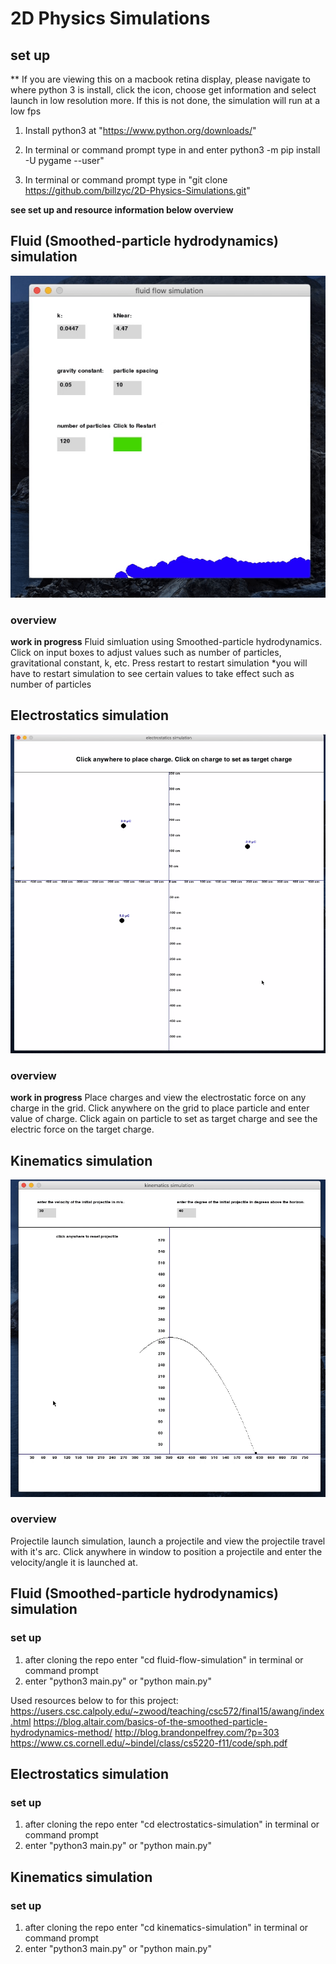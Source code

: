 # 2D Physics Simulations

## set up

** If you are viewing this on a macbook retina display, please navigate to where python 3 is install, click the icon, choose get information and select launch in low resolution more. If this is not done, the simulation will run at a low fps

1) Install python3 at "https://www.python.org/downloads/"

2) In terminal or command prompt type in and enter python3 -m pip install -U pygame --user"

3) In terminal or command prompt type in "git clone https://github.com/billzyc/2D-Physics-Simulations.git"

**see set up and resource information below overview**


## Fluid (Smoothed-particle hydrodynamics) simulation

![fluid gif](https://github.com/billzyc/2D-Physics-Simulations/blob/master/assets/fluid-gif1.gif)

### overview
**work in progress**
Fluid simluation using Smoothed-particle hydrodynamics. 
Click on input boxes to adjust values such as number of particles, gravitational constant, k, etc.
Press restart to restart simulation *you will have to restart simulation to see certain values to take effect such as number of particles

## Electrostatics simulation

![electrostatics gif](https://github.com/billzyc/2D-Physics-Simulations/blob/master/assets/electrostatic-gif1.gif)
### overview
**work in progress**
Place charges and view the electrostatic force on any charge in the grid.
Click anywhere on the grid to place particle and enter value of charge.
Click again on particle to set as target charge and see the electric force on the target charge.

## Kinematics simulation

![kinematics gif](https://github.com/billzyc/2D-Physics-Simulations/blob/master/assets/kinematic-gif1.gif)

### overview
Projectile launch simulation, launch a projectile and view the projectile travel with it's arc.
Click anywhere in window to position a projectile and enter the velocity/angle it is launched at.

## Fluid (Smoothed-particle hydrodynamics) simulation

### set up
1) after cloning the repo enter "cd fluid-flow-simulation" in terminal or command prompt
2) enter "python3 main.py" or "python main.py"


Used resources below to for this project:
https://users.csc.calpoly.edu/~zwood/teaching/csc572/final15/awang/index.html
https://blog.altair.com/basics-of-the-smoothed-particle-hydrodynamics-method/
http://blog.brandonpelfrey.com/?p=303
https://www.cs.cornell.edu/~bindel/class/cs5220-f11/code/sph.pdf

## Electrostatics simulation

### set up
1) after cloning the repo enter "cd electrostatics-simulation" in terminal or command prompt
2) enter "python3 main.py" or "python main.py"

## Kinematics simulation

### set up
1) after cloning the repo enter "cd kinematics-simulation" in terminal or command prompt
2) enter "python3 main.py" or "python main.py"
